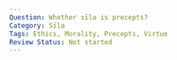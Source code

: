 ```yaml
---
Question: Whether sīla is precepts?
Category: Sīla
Tags: Ethics, Morality, Precepts, Virtue
Review Status: Not started
---
```

